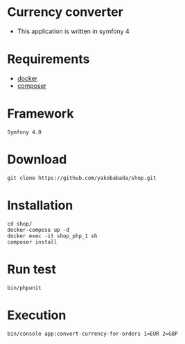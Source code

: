 Currency converter
==================

* This application is written in symfony 4


# Requirements

* [docker](https://docs.docker.com/install/)
* [composer](https://getcomposer.org/download/)

# Framework

    Symfony 4.0

# Download

    git clone https://github.com/yakobabada/shop.git


# Installation

    cd shop/
    docker-compose up -d
    docker exec -it shop_php_1 sh
    composer install

# Run test

    bin/phpunit

# Execution

    bin/console app:convert-currency-for-orders 1=EUR 2=GBP